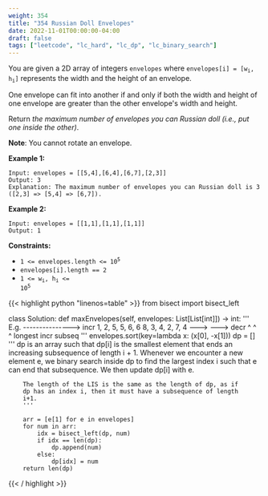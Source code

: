 ```yaml
---
weight: 354
title: "354 Russian Doll Envelopes"
date: 2022-11-01T00:00:00-04:00
draft: false
tags: ["leetcode", "lc_hard", "lc_dp", "lc_binary_search"]
---
```


You are given a 2D array of integers `envelopes` where <code>envelopes[i] = [w<sub>i</sub>, h<sub>i</sub>]</code> represents the width and the height of an envelope.

One envelope can fit into another if and only if both the width and height of one envelope are greater than the other envelope's width and height.

Return _the maximum number of envelopes you can Russian doll (i.e., put one inside the other)_.

**Note**: You cannot rotate an envelope.

**Example 1:**
```
Input: envelopes = [[5,4],[6,4],[6,7],[2,3]]
Output: 3
Explanation: The maximum number of envelopes you can Russian doll is 3
([2,3] => [5,4] => [6,7]).
```
**Example 2:**
```
Input: envelopes = [[1,1],[1,1],[1,1]]
Output: 1
```

**Constraints:**
- <code>1 <= envelopes.length <= 10<sup>5</sup></code>
- `envelopes[i].length == 2`
- <code>1 <= w<sub>i</sub>, h<sub>i</sub> <= 10<sup>5</sup></code>

<div class="tabs"></div>
<div class="tab-content">
<div id="python" class="lang">
{{< highlight python "linenos=table" >}}
from bisect import bisect_left

class Solution:
    def maxEnvelopes(self, envelopes: List[List[int]]) -> int:
        '''
        E.g.
         ---------------> incr
         1, 2, 5, 5, 6, 6
         8, 3, 4, 2, 7, 4
               --->  ---> decr
            ^  ^     ^    longest incr subseq
        '''
        envelopes.sort(key=lambda x: (x[0], -x[1]))
        dp = []
        '''
        dp is an array such that dp[i] is the smallest element that
        ends an increasing subsequence of length i + 1. Whenever we
        encounter a new element e, we binary search inside dp to find
        the largest index i such that e can end that subsequence. We
        then update dp[i] with e.

        The length of the LIS is the same as the length of dp, as if
        dp has an index i, then it must have a subsequence of length
        i+1.
        '''

        arr = [e[1] for e in envelopes]
        for num in arr:
            idx = bisect_left(dp, num)
            if idx == len(dp):
                dp.append(num)
            else:
                dp[idx] = num
        return len(dp)
{{< / highlight >}}
</div>
</div>
